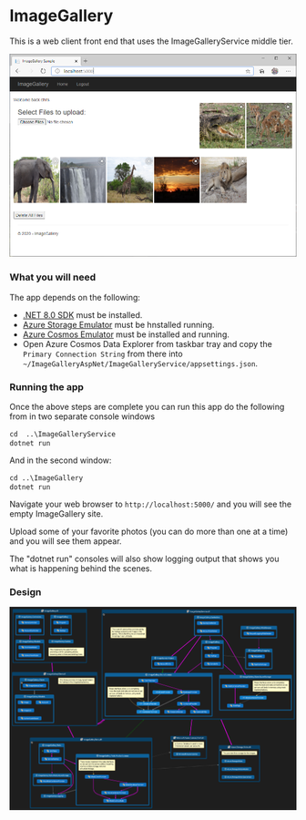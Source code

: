 # ImageGallery

This is a web client front end that uses the ImageGalleryService middle tier.

![screenshot](screenshot.png)

### What you will need

The app depends on the following:

- [.NET 8.0 SDK](https://dotnet.microsoft.com/download/dotnet) must be installed.
- [Azure Storage Emulator](https://docs.microsoft.com/en-us/azure/storage/common/storage-use-emulator) must be hnstalled running.
- [Azure Cosmos Emulator](https://docs.microsoft.com/en-us/azure/cosmos-db/local-emulator?tabs=cli%2Cssl-netstd21) must be installed and running.
- Open Azure Cosmos Data Explorer from taskbar tray and copy the `Primary Connection String` from there into `~/ImageGalleryAspNet/ImageGalleryService/appsettings.json`.

### Running the app

Once the above steps are complete you can run this app do the following from in two separate console windows

```shell
cd  ..\ImageGalleryService
dotnet run
```

And in the second window:

```shell
cd ..\ImageGallery
dotnet run
```

Navigate your web browser to `http://localhost:5000/` and you will see the empty ImageGallery site.

Upload some of your favorite photos (you can do more than one at a time) and you will see them appear.

The "dotnet run" consoles will also show logging output that shows you what is happening behind the scenes.

### Design

![design](design.png)